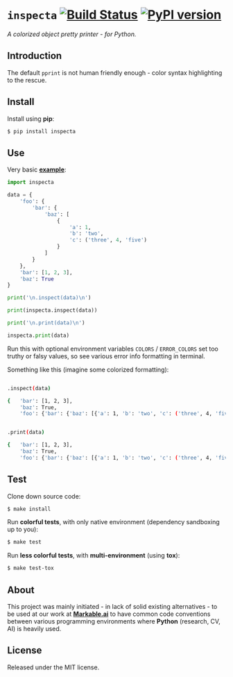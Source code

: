 
# `inspecta` [![Build Status](https://travis-ci.com/grimen/python-inspecta.svg?branch=master)](https://travis-ci.com/grimen/python-inspecta) [![PyPI version](https://badge.fury.io/py/inspecta.svg)](https://badge.fury.io/py/inspecta)

*A colorized object pretty printer - for Python.*

## Introduction

The default `pprint` is not human friendly enough - color syntax highlighting to the rescue.


## Install

Install using **pip**:

```sh
$ pip install inspecta
```


## Use

Very basic **[example](https://github.com/grimen/python-inspecta/tree/master/examples/basic.py)**:

```python
import inspecta

data = {
    'foo': {
        'bar': {
            'baz': [
                {
                    'a': 1,
                    'b': 'two',
                    'c': ('three', 4, 'five')
                }
            ]
        }
    },
    'bar': [1, 2, 3],
    'baz': True
}

print('\n.inspect(data)\n')

print(inspecta.inspect(data))

print('\n.print(data)\n')

inspecta.print(data)
```

Run this with optional environment variables `COLORS` / `ERROR_COLORS` set too truthy or falsy values, so see various error info formatting in terminal.

Something like this (imagine some colorized formatting):

```bash

.inspect(data)

{   'bar': [1, 2, 3],
    'baz': True,
    'foo': {'bar': {'baz': [{'a': 1, 'b': 'two', 'c': ('three', 4, 'five')}]}}}


.print(data)

{   'bar': [1, 2, 3],
    'baz': True,
    'foo': {'bar': {'baz': [{'a': 1, 'b': 'two', 'c': ('three', 4, 'five')}]}}}


```


## Test

Clone down source code:

```sh
$ make install
```

Run **colorful tests**, with only native environment (dependency sandboxing up to you):

```sh
$ make test
```

Run **less colorful tests**, with **multi-environment** (using **tox**):

```sh
$ make test-tox
```


## About

This project was mainly initiated - in lack of solid existing alternatives - to be used at our work at **[Markable.ai](https://markable.ai)** to have common code conventions between various programming environments where **Python** (research, CV, AI) is heavily used.


## License

Released under the MIT license.
